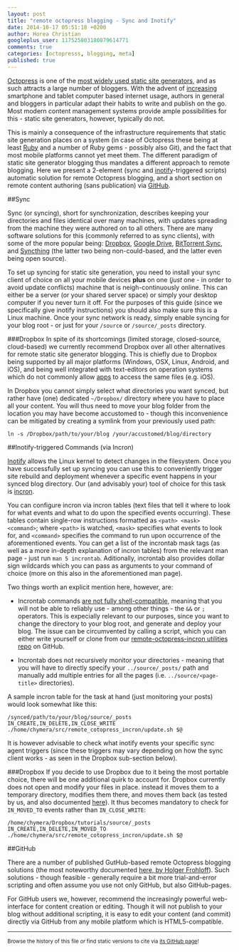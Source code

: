 ```yaml
---
layout: post
title: "remote octopress blogging - Sync and Inotify"
date: 2014-10-17 05:51:18 +0200
author: Horea Christian
googleplus_user: 117525803180879614771
comments: true
categories: [octopresss, blogging, meta]
published: true
---
```


[Octopress](http://octopress.org/) is one of the [most widely used static site generators](https://www.staticgen.com/), and as such attracts a large number of bloggers.
With the advent of [increasing](http://upload.wikimedia.org/wikipedia/commons/8/86/Usage_share_of_web_browsers_%28Source_StatCounter%29.svg) smartphone and tablet computer based internet usage, authors in general and bloggers in particular adapt their habits to write and publish on the go.
Most modern content management systems provide ample possibilities for this - static site generators, however, typically do not.

This is mainly a consequence of the infrastructure requirements that static site generation places on a system (in case of Octopress these being at least [Ruby](http://en.wikipedia.org/wiki/Ruby_(programming_language)) and a number of Ruby gems - possibly also Git), and the fact that most mobile platforms cannot yet meet them.
The different paradigm of static site generator blogging thus mandates a different approach to remote blogging.
Here we present a 2-element (sync and [inotify](http://en.wikipedia.org/wiki/Inotify)-triggered scripts) automatic solution for remote Octopress blogging, and a short section on remote content authoring (sans publication) via [GitHub](http://en.wikipedia.org/wiki/GitHub).

<!-- more -->

##Sync

Sync (or syncing), short for synchronization, describes keeping your directories and files identical over many machines, with updates spreading from the machine they were authored on to all others.
There are many software solutions for this (commonly referred to as sync clients), with some of the more popular being: [Dropbox](http://en.wikipedia.org/wiki/Dropbox_(service)), [Google Drive](http://en.wikipedia.org/wiki/Google_Drive), [BitTorrent Sync](http://en.wikipedia.org/wiki/BitTorrent_Sync), and [Syncthing](http://en.wikipedia.org/wiki/Syncthing) (the latter two being non-could-based, and the latter even being open source).

To set up syncing for static site generation, you need to install your sync client of choice on all your mobile devices **plus** on one (*just* one - in order to avoid update conflicts) machine that is neigh-continuously online. 
This can either be a server (or your shared server space) or simply your desktop computer if you never turn it off.
For the purposes of this guide (since we specifically give inotify instructions) you should also make sure this is a Linux machine.
Once your sync network is ready, simply enable syncing for your blog root - or just for your `/source`  or `/source/_posts` directory.

###Dropbox
In spite of its shortcomings (limited storage, closed-source, cloud-based) we currently recommend Dropbox over all other alternatives for remote static site generator blogging.
This is chiefly due to Dropbox being supported by all major platforms (Windows, OSX, Linux, Android, and iOS), and being well integrated with text-editors on operation systems which do not commonly allow [apps](http://en.wikipedia.org/wiki/Mobile_app) to access the same files (e.g. iOS).

In Dropbox you cannot simply select what directories you want synced, but rather have (one) dedicated `~/Dropbox/` directory where you have to place all your content.
You will thus need to move your blog folder from the location you may have become accustomed to - though this inconvenience can be mitigated by creating a symlink from your previously used path:

```
ln -s /Dropbox/path/to/your/blog /your/accustomed/blog/directory
```

##Inotify-triggered Commands (via Incron)

[Inotify](http://en.wikipedia.org/wiki/Inotify) allows the Linux kernel to detect changes in the filesystem.
Once you have successfully set up syncing you can use this to conveniently trigger site rebuild and deployment whenever a specific event happens in your synced blog directory.
Our (and advisably your) tool of choice for this task is [incron](http://inotify.aiken.cz/?section=incron&page=about&lang=en).

You can configure incron via incron tables (text files that tell it where to look for what events and what to do upon the specified events occurring).
These tables contain single-row instructions formatted as `<path> <mask> <command>`; where `<path>` is watched, `<mask>` specifies what events to look for, and `<command>` specifies the command to run upon occurrence of the aforementioned events.
You can get a list of the incrontab mask tags (as well as a more in-depth explanation of incron tables) from the relevant man page - just run `man 5 incrontab`.
Aditionally, incrontab also provides dollar sign wildcards which you can pass as arguments to your command of choice (more on this also in the aforementioned man page). 

Two things worth an explicit mention here, however, are:

* Incrontab commands [are not fully shell-compatible](http://stackoverflow.com/questions/18238962/incrond-running-but-not-executing-command-under-centos-6-4), meaning that you will not be able to reliably use - among other things - the `&&` or `;` operators. 
This is expecially relevant to our purposes, since you want to change the directory to your blog root, and generate and deploy your blog. 
The issue can be circumvented by calling a script, which you can either write yourself or clone from our [remote-octopress-incron utilities repo](https://github.com/TheChymera/remote_octopress_incron) on GitHub.

* Incrontab does not recursively monitor your directories - meaning that you will have to directly specify your `../source/_posts/` path and manually add multiple entries for all the pages (i.e. `../source/<page-title>` directories). 

A sample incron table for the task at hand (just monitoring your posts) would look somewhat like this:

```
/synced/path/to/your/blog/source/_posts IN_CREATE,IN_DELETE,IN_CLOSE_WRITE ./home/chymera/src/remote_cotopress_incron/update.sh $@
```

It is however advisable to check what inotify events your specific sync agent triggers (since these triggers may vary depending on how the sync client works - as seen in the Dropbox sub-section below).

###Dropbox
If you decide to use Dropbox due to it being the most portable choice, there will be one additional quirk to account for.
Dropbox currently does not open and modify your files in place. instead it moves them to a temporary directory, modifies them there, and moves them back (as tested by us, and also documented [here](http://stackoverflow.com/questions/3795022/dropbox-and-pyinotify)).
It thus becomes mandatory to check for `IN_MOVED_TO` events rather than `IN_CLOSE_WRITE`:

```
/home/chymera/Dropbox/tutorials/source/_posts IN_CREATE,IN_DELETE,IN_MOVED_TO ./home/chymera/src/remote_cotopress_incron/update.sh $@
```

##GitHub

There are a number of published GutHub-based remote Octopress blogging solutions (the most noteworthy documented [here, by Holger Frohloff](http://5minutenpause.com/blog/2013/07/05/remote-posting-with-octopress/)).
Such solutions - though feasible - generally require a bit more trial-and-error scripting and often assume you use not only GitHub, but also GitHub-pages.

For GitHub users we, however, recommend the increasingly powerful web-interface for content creation or editing.
Though it will not publish to your blog without additional scripting, it is easy to edit your content (and commit) directly via GitHub from any mobile platform which is HTML5-compatible.

---
<sup>Browse the history of this file *or* find static versions to cite via [its GitHub page](https://github.com/TheChymera/chymeric_tutorials/blob/master/source/_posts/2014-09-22-remote-octopress-blogging.markdown)!</sup>
